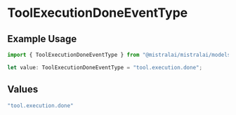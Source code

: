 # ToolExecutionDoneEventType

## Example Usage

```typescript
import { ToolExecutionDoneEventType } from "@mistralai/mistralai/models/components";

let value: ToolExecutionDoneEventType = "tool.execution.done";
```

## Values

```typescript
"tool.execution.done"
```